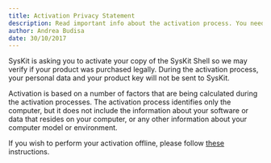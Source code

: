 ```yaml
---
title: Activation Privacy Statement
description: Read important info about the activation process. You need to activate your SysKit Shell so we may verify if your product was purchased legally.
author: Andrea Budisa
date: 30/10/2017
---
```

SysKit is asking you to activate your copy of the SysKit Shell so we may verify if your product was purchased legally. During the activation process, your personal data and your product key will not be sent to SysKit.

Activation is based on a number of factors that are being calculated during the activation processes. The activation process identifies only the computer, but it does not include the information about your software or data that resides on your computer, or any other information about your computer model or environment.

If you wish to perform your activation offline, please follow [these](#internal/activation/online-offline-activation/) instructions.